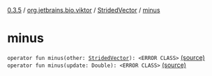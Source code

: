 [0.3.5](../../index.md) / [org.jetbrains.bio.viktor](../index.md) / [StridedVector](index.md) / [minus](.)

# minus

`operator fun minus(other: `[`StridedVector`](index.md)`): <ERROR CLASS>` [(source)](https://github.com/JetBrains-Research/viktor/blob/0.3.5/src/main/kotlin/org/jetbrains/bio/viktor/StridedVector.kt#L373)
`operator fun minus(update: Double): <ERROR CLASS>` [(source)](https://github.com/JetBrains-Research/viktor/blob/0.3.5/src/main/kotlin/org/jetbrains/bio/viktor/StridedVector.kt#L382)